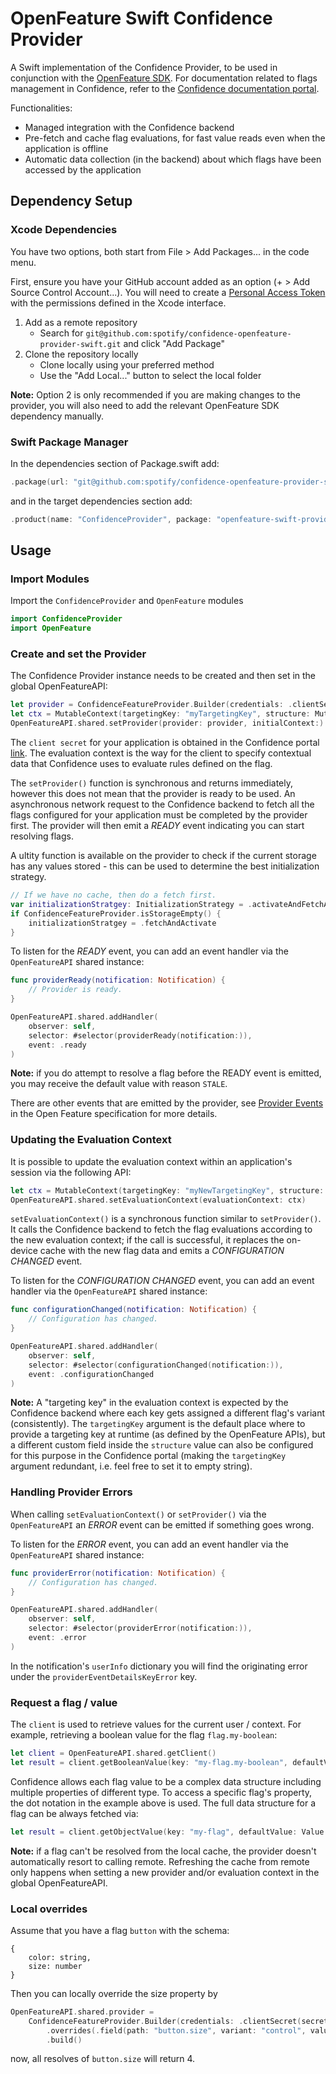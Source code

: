 # OpenFeature Swift Confidence Provider

A Swift implementation of the Confidence Provider, to be used in conjunction with the [OpenFeature SDK](https://openfeature.dev/docs/reference/concepts/provider).
For documentation related to flags management in Confidence, refer to the [Confidence documentation portal](https://confidence.spotify.com/platform/flags).

Functionalities:
- Managed integration with the Confidence backend
- Pre-fetch and cache flag evaluations, for fast value reads even when the application is offline
- Automatic data collection (in the backend) about which flags have been accessed by the application

## Dependency Setup

### Xcode Dependencies

You have two options, both start from File > Add Packages... in the code menu.

First, ensure you have your GitHub account added as an option (+ > Add Source Control Account...). You will need to create a [Personal Access Token](https://github.com/settings/tokens) with the permissions defined in the Xcode interface.

1. Add as a remote repository
    * Search for `git@github.com:spotify/confidence-openfeature-provider-swift.git` and click "Add Package"
2. Clone the repository locally
    * Clone locally using your preferred method
    * Use the "Add Local..." button to select the local folder

**Note:** Option 2 is only recommended if you are making changes to the provider, you will also need to add
the relevant OpenFeature SDK dependency manually.

### Swift Package Manager

<!---x-release-please-start-version-->
In the dependencies section of Package.swift add:
```swift
.package(url: "git@github.com:spotify/confidence-openfeature-provider-swift.git", from: "0.1.2")
```
<!---x-release-please-end-->

and in the target dependencies section add:
```swift
.product(name: "ConfidenceProvider", package: "openfeature-swift-provider"),
```

## Usage

### Import Modules

Import the `ConfidenceProvider` and `OpenFeature` modules

```swift
import ConfidenceProvider
import OpenFeature
```

### Create and set the Provider

The Confidence Provider instance needs to be created and then set in the global OpenFeatureAPI:
```swift
let provider = ConfidenceFeatureProvider.Builder(credentials: .clientSecret(secret: "mysecret")).build()
let ctx = MutableContext(targetingKey: "myTargetingKey", structure: MutableStructure())
OpenFeatureAPI.shared.setProvider(provider: provider, initialContext:)
```

The `client secret` for your application is obtained in the Confidence portal [link](https://confidence.spotify.com/platform/flags/resolve-flags#creating-a-flag-client).
The evaluation context is the way for the client to specify contextual data that Confidence uses to evaluate rules defined on the flag.

The `setProvider()` function is synchronous and returns immediately, however this does not mean that the provider is ready to be used. An asynchronous network request to the Confidence backend to fetch all the flags configured for your application must be completed by the provider first. The provider will then emit a _READY_ event indicating you can start resolving flags.

A ultity function is available on the provider to check if the current storage has any values stored - this can be used to determine the best initialization strategy.
```swift
// If we have no cache, then do a fetch first.
var initializationStratgey: InitializationStrategy = .activateAndFetchAsync
if ConfidenceFeatureProvider.isStorageEmpty() {
    initializationStratgey = .fetchAndActivate
}
```

To listen for the _READY_ event, you can add an event handler via the `OpenFeatureAPI` shared instance:
```swift
func providerReady(notification: Notification) {
    // Provider is ready.
}

OpenFeatureAPI.shared.addHandler(
    observer: self,
    selector: #selector(providerReady(notification:)),
    event: .ready
)
```

**Note:** if you do attempt to resolve a flag before the READY event is emitted, you may receive the default value with reason `STALE`.

There are other events that are emitted by the provider, see [Provider Events](https://openfeature.dev/specification/types#provider-events) in the Open Feature specification for more details.

### Updating the Evaluation Context

It is possible to update the evaluation context within an application's session via the following API:
```swift
let ctx = MutableContext(targetingKey: "myNewTargetingKey", structure: MutableStructure())
OpenFeatureAPI.shared.setEvaluationContext(evaluationContext: ctx)
```

`setEvaluationContext()` is a synchronous function similar to `setProvider()`. It calls the Confidence backend to fetch the flag evaluations according to the new evaluation context; if the call is successful, it replaces the on-device cache with the new flag data and emits a _CONFIGURATION CHANGED_ event.

To listen for the _CONFIGURATION CHANGED_ event, you can add an event handler via the `OpenFeatureAPI` shared instance:
```swift
func configurationChanged(notification: Notification) {
    // Configuration has changed.
}

OpenFeatureAPI.shared.addHandler(
    observer: self,
    selector: #selector(configurationChanged(notification:)),
    event: .configurationChanged
)
```

**Note:** A "targeting key" in the evaluation context is expected by the Confidence backend where each key gets assigned a different flag's variant (consistently). The `targetingKey` argument is the default place where to provide a targeting key at runtime (as defined by the OpenFeature APIs), but a different custom field inside the `structure` value can also be configured for this purpose in the Confidence portal (making the `targetingKey` argument redundant, i.e. feel free to set it to empty string).

### Handling Provider Errors

When calling `setEvaluationContext()` or `setProvider()` via the `OpenFeatureAPI` an _ERROR_ event can be emitted if something goes wrong.

To listen for the _ERROR_ event, you can add an event handler via the `OpenFeatureAPI` shared instance:
```swift
func providerError(notification: Notification) {
    // Configuration has changed.
}

OpenFeatureAPI.shared.addHandler(
    observer: self,
    selector: #selector(providerError(notification:)),
    event: .error
)
```

In the notification's `userInfo` dictionary you will find the originating error under the `providerEventDetailsKeyError` key.

### Request a flag / value

The `client` is used to retrieve values for the current user / context. For example, retrieving a boolean value for the
flag `flag.my-boolean`:

```swift
let client = OpenFeatureAPI.shared.getClient()
let result = client.getBooleanValue(key: "my-flag.my-boolean", defaultValue: false)
```

Confidence allows each flag value to be a complex data structure including multiple properties of different type. To access a specific flag's property, the dot notation in the example above is used. The full data structure for a flag can be always fetched via:
```swift
let result = client.getObjectValue(key: "my-flag", defaultValue: Value.null)
```

**Note:** if a flag can't be resolved from the local cache, the provider doesn't automatically resort to calling remote. Refreshing the cache from remote only happens when setting a new provider and/or evaluation context in the global OpenFeatureAPI.


### Local overrides

Assume that you have a flag `button` with the schema:
```
{
    color: string,
    size: number
}
```

Then you can locally override the size property by

```swift
OpenFeatureAPI.shared.provider =
    ConfidenceFeatureProvider.Builder(credentials: .clientSecret(secret: "mysecret"))
        .overrides(.field(path: "button.size", variant: "control", value: .integer(4)))
        .build()
```

now, all resolves of `button.size` will return 4.
